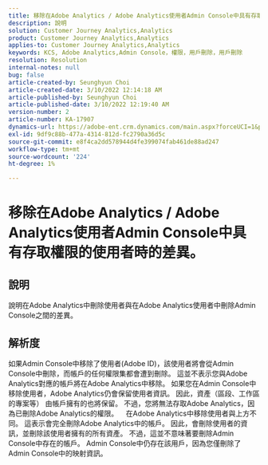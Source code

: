 ```yaml
---
title: 移除在Adobe Analytics / Adobe Analytics使用者Admin Console中具有存取權限的使用者時的差異。
description: 說明
solution: Customer Journey Analytics,Analytics
product: Customer Journey Analytics,Analytics
applies-to: Customer Journey Analytics,Analytics
keywords: KCS, Adobe Analytics,Admin Console，權限，用戶刪除，用戶刪除
resolution: Resolution
internal-notes: null
bug: false
article-created-by: Seunghyun Choi
article-created-date: 3/10/2022 12:14:18 AM
article-published-by: Seunghyun Choi
article-published-date: 3/10/2022 12:19:40 AM
version-number: 2
article-number: KA-17907
dynamics-url: https://adobe-ent.crm.dynamics.com/main.aspx?forceUCI=1&pagetype=entityrecord&etn=knowledgearticle&id=ac67bd03-07a0-ec11-b400-0022480b0a3e
exl-id: 9df9c88b-477a-4314-812d-fc2790a36d5c
source-git-commit: e8f4ca2dd578944d4fe399074fab461de88ad247
workflow-type: tm+mt
source-wordcount: '224'
ht-degree: 1%

---
```


# 移除在Adobe Analytics / Adobe Analytics使用者Admin Console中具有存取權限的使用者時的差異。

## 說明


說明在Adobe Analytics中刪除使用者與在Adobe Analytics使用者中刪除Admin Console之間的差異。


## 解析度


如果Admin Console中移除了使用者(Adobe ID)，該使用者將會從Admin Console中刪除，而帳戶的任何權限集都會遭到刪除。
這並不表示您與Adobe Analytics對應的帳戶將在Adobe Analytics中移除。 如果您在Admin Console中移除使用者，Adobe Analytics仍會保留使用者資訊。
因此，資產（區段、工作區的專案等） 由帳戶擁有的也將保留。
不過，您將無法存取Adobe Analytics，因為已刪除Adobe Analytics的權限。
  
在Adobe Analytics中移除使用者與上方不同。 這表示會完全刪除Adobe Analytics中的帳戶。
因此，會刪除使用者的資訊，並刪除該使用者擁有的所有資產。
不過，這並不意味著要刪除Admin Console中存在的帳戶。 Admin Console中仍存在該用戶，因為您僅刪除了Admin Console中的映射資訊。
